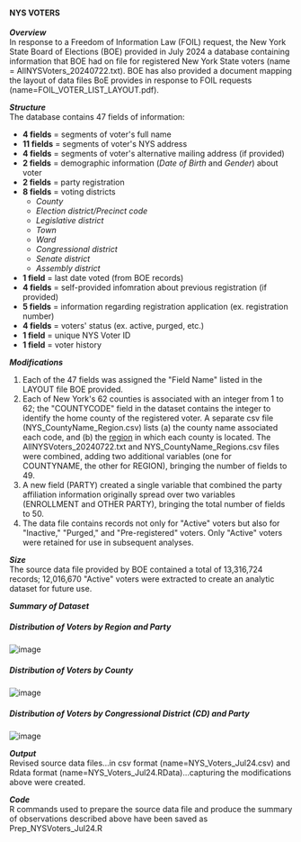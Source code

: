 
#### NYS VOTERS
**_Overview_**  
In response to a Freedom of Information Law (FOIL) request, the New York State Board of Elections (BOE) provided in July 2024 a database containing information that BOE had on file for registered New York State voters (name = AllNYSVoters_20240722.txt). BOE has also provided a document mapping the layout of data files BoE provides in response to FOIL requests (name=FOIL_VOTER_LIST_LAYOUT.pdf).

**_Structure_**  
The database contains 47 fields of information:
* **4 fields** = segments of voter's full name
* **11 fields** = segments of voter's NYS address
* **4 fields** = segments of voter's alternative mailing address (if provided)
* **2 fields** = demographic information (_Date of Birth_ and _Gender_) about voter
* **2 fields** = party registration
* **8 fields** = voting districts
  * _County_
  * _Election district/Precinct code_
  * _Legislative district_
  * _Town_
  * _Ward_
  * _Congressional district_
  * _Senate district_
  * _Assembly district_
* **1 field** = last date voted (from BOE records)
* **4 fields** = self-provided infomration about previous registration (if provided)
* **5 fields** = information regarding registration application (ex. registration number)
* **4 fields** = voters' status (ex. active, purged, etc.)
* **1 field** = unique NYS Voter ID
* **1 field** = voter history

**_Modifications_**  
1. Each of the 47 fields was assigned the "Field Name" listed in the LAYOUT file BOE provided.
2. Each of New York's 62 counties is associated with an integer from 1 to 62; the "COUNTYCODE" field in the dataset contains the integer to identify the home county of the registered voter.  A separate csv file (NYS_CountyName_Region.csv) lists (a) the county name associated each code, and (b) the [region](https://en.wikipedia.org/wiki/Category:Regions_of_New_York_(state)) in which each county is located.  The AllNYSVoters_20240722.txt and NYS_CountyName_Regions.csv files were combined, adding two additional variables (one for COUNTYNAME, the other for REGION), bringing the number of fields to 49.
3. A new field (PARTY) created a single variable that combined the party affiliation information originally spread over two variables (ENROLLMENT and OTHER PARTY), bringing the total number of fields to 50.
4. The data file contains records not only for "Active" voters but also for "Inactive," "Purged," and "Pre-registered" voters.  Only "Active" voters were retained for use in subsequent analyses.  

**_Size_**  
The source data file provided by BOE contained a total of 13,316,724 records; 12,016,670 "Active" voters were extracted to create an analytic dataset for future use.

**_Summary of Dataset_**  
 
##### Distribution of Voters by Region and Party
![image](https://github.com/user-attachments/assets/a5af30b6-56e0-4a09-9359-62a4b8902491)

##### Distribution of Voters by County
![image](https://github.com/user-attachments/assets/e758b70f-4d6b-4e3b-8198-ff0d2663e299)

##### Distribution of Voters by Congressional District (CD) and Party
![image](https://github.com/user-attachments/assets/ca982dbf-6d5c-4676-866c-e2ff95aca744)

**_Output_**  
Revised source data files...in csv format (name=NYS_Voters_Jul24.csv) and Rdata format (name=NYS_Voters_Jul24.RData)...capturing the modifications above were created.  

**_Code_**  
R commands used to prepare the source data file and produce the summary of observations described above have been saved as Prep_NYSVoters_Jul24.R
